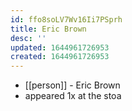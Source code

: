```yaml
---
id: ffo8soLV7Wv16Ii7PSprh
title: Eric Brown
desc: ''
updated: 1644961726953
created: 1644961726953
---
```



- [[person]] - Eric Brown
- appeared 1x at the stoa
